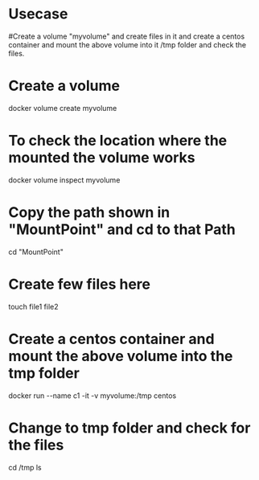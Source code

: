 # Usecase
#Create a volume "myvolume" and create files in it and create a centos container and mount the above volume into it /tmp folder and check the files.
# Create a volume 
docker volume create myvolume
# To check the location where the mounted the volume works
docker volume inspect myvolume
# Copy the path shown in "MountPoint" and cd to that Path
cd "MountPoint"
# Create few files here
touch file1 file2
# Create a centos container and mount the above volume into the tmp folder
docker run --name c1 -it -v myvolume:/tmp centos
# Change to tmp folder and check for the files
cd /tmp
ls
